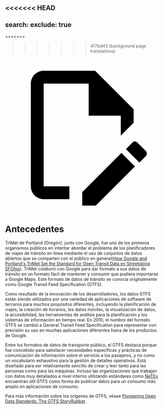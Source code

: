 <<<<<<< HEAD
---
search:
  exclude: true
---
=======
>>>>>>> 417bd43 (background page translations)
<a class="pencil-link" href="https://github.com/MobilityData/gtfs.org/edit/main/docs/background.md" title="Edit this page" target="_blank">
    <svg class="pencil" xmlns="http://www.w3.org/2000/svg" viewBox="0 0 24 24"><path d="M10 20H6V4h7v5h5v3.1l2-2V8l-6-6H6c-1.1 0-2 .9-2 2v16c0 1.1.9 2 2 2h4v-2m10.2-7c.1 0 .3.1.4.2l1.3 1.3c.2.2.2.6 0 .8l-1 1-2.1-2.1 1-1c.1-.1.2-.2.4-.2m0 3.9L14.1 23H12v-2.1l6.1-6.1 2.1 2.1Z"/></svg>
  </a>

# Antecedentes

TriMet de Portland (Oregón), junto con Google, fue uno de los primeros organismos públicos en intentar abordar el problema de los planificadores de viajes de tránsito en línea mediante el uso de conjuntos de datos abiertos que se comparten con el público en general[(How Google and Portland's TriMet Set the Standard for Open Transit Data en Streetsblog SFOhio](https://sf.streetsblog.org/2010/01/05/how-google-and-portlands-trimet-set-the-standard-for-open-transit-data/)). TriMet colaboró con Google para dar formato a sus datos de tránsito en un formato fácil de mantener y consumir que pudiera importarse a Google Maps. Este formato de datos de tránsito se conocía originalmente como Google Transit Feed Specification (GTFS).

Como resultado de la innovación de los desarrolladores, los datos GTFS están siendo utilizados por una variedad de aplicaciones de software de terceros para muchos propósitos diferentes, incluyendo la planificación de viajes, la creación de horarios, los datos móviles, la visualización de datos, la accesibilidad, las herramientas de análisis para la planificación y los sistemas de información en tiempo real. En 2010, el nombre del formato GTFS se cambió a General Transit Feed Specification para representar con precisión su uso en muchas aplicaciones diferentes fuera de los productos de Google.

Entre los formatos de datos de transporte público, el GTFS destaca porque fue concebido para satisfacer necesidades específicas y prácticas de comunicación de información sobre el servicio a los pasajeros, y no como un vocabulario exhaustivo para la gestión de detalles operativos. Está diseñado para ser relativamente sencillo de crear y leer tanto para las personas como para las máquinas. Incluso las organizaciones que trabajan con datos muy detallados a nivel interno utilizando estándares como [NeTEx](https://netex-cen.eu/) encuentran útil GTFS como forma de publicar datos para un consumo más amplio en aplicaciones de consumo.

Para más información sobre los orígenes de GTFS, véase [Pioneering Open Data Standards: The GTFS StoryRubber](https://beyondtransparency.org/chapters/part-2/pioneering-open-data-standards-the-gtfs-story/).
